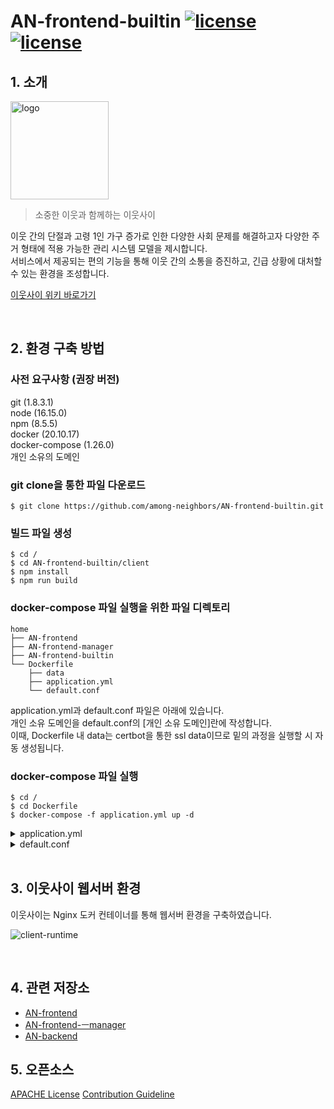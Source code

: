 # AN-frontend-builtin <a target="_blank" rel="noopener noreferrer nofollow" href="https://github.com/among-neighbors/AN-frontend-builtin/blob/main/LICENSE"><img src="https://img.shields.io/badge/License-Apache2.0-brightgreen" alt="license" data-canonical-src="https://img.shields.io/badge/License-Apache2.0-brightgreen" style="max-width: 100%;"></a> <a target="_blank" rel="noopener noreferrer nofollow" href="https://github.com/among-neighbors/AN-frontend-builtin/releases/tag/1.0.0"><img src="https://img.shields.io/badge/Release-1.0.0-ec8034" alt="license" data-canonical-src="https://img.shields.io/badge/Release-1.0.0-ec8034" style="max-width: 100%;"></a>

## 1. 소개

<img width="157" alt="logo" src="https://user-images.githubusercontent.com/67043922/198819170-dbb0ef03-cb85-4220-bfbd-3f1276776cf3.png">

> 소중한 이웃과 함께하는 이웃사이

 이웃 간의 단절과 고령 1인 가구 증가로 인한 다양한 사회 문제를 해결하고자 다양한 주거 형태에 적용 가능한 관리 시스템 모델을 제시합니다.<br>
 서비스에서 제공되는 편의 기능을 통해 이웃 간의 소통을 증진하고, 긴급 상황에 대처할 수 있는 환경을 조성합니다.
 
 [이웃사이 위키 바로가기](https://github.com/among-neighbors/AN-backend/wiki)
 
<br>

## 2. 환경 구축 방법

### 사전 요구사항 (권장 버전)
git (1.8.3.1)<br/>
node (16.15.0)<br/>
npm (8.5.5)<br/>
docker (20.10.17)<br/>
docker-compose (1.26.0)<br/>
개인 소유의 도메인<br/>

### git clone을 통한 파일 다운로드

```shell
$ git clone https://github.com/among-neighbors/AN-frontend-builtin.git
```

### 빌드 파일 생성

```
$ cd /
$ cd AN-frontend-builtin/client
$ npm install
$ npm run build
```

### docker-compose 파일 실행을 위한 파일 디렉토리

```
home
├── AN-frontend
├── AN-frontend-manager
├── AN-frontend-builtin
└── Dockerfile
    ├── data
    ├── application.yml
    └── default.conf
```

application.yml과 default.conf 파일은 아래에 있습니다.<br/>
개인 소유 도메인을 default.conf의 [개인 소유 도메인]란에 작성합니다.<br/>
이때, Dockerfile 내 data는 certbot을 통한 ssl data이므로 밑의 과정을 실행할 시 자동 생성됩니다.<br/>

### docker-compose 파일 실행

```
$ cd /
$ cd Dockerfile
$ docker-compose -f application.yml up -d
```

<details>
<summary>application.yml</summary>
<div markdown="1">

```yaml
version: "3"
services:
  nginx:
    image: nginx:latest
    restart: unless-stopped
    volumes:
      - ./default.conf:/etc/nginx/conf.d/default.conf
      - ./data/certbot/conf:/etc/letsencrypt
      - ./data/certbot/www:/var/www/certbot
      - ../AN-frontend/client/dist:/usr/share/nginx/user
      - ../AN-frontend-manager/client/dist:/usr/share/nginx/manager
      - ../AN-frontend-builtin/client/dist:/usr/share/nginx/builtin
    ports:
      - 80:81
      - 443:443
  certbot:
    image: certbot/certbot
    restart: unless-stopped
    volumes:
      - ./data/certbot/conf:/etc/letsencrypt
      - ./data/certbot/www:/var/www/certbot
```

</div>
</details>

<details>
<summary>default.conf</summary>
<div markdown="1">

```nginx
server {
    listen       81;
    listen       [::]:81;
    server_name  [개인 소유 도메인];
    # access_log /var/log/nginx/local.access.log main;

    location /.well-known/acme-challenge/ {
        allow all;
        root /var/www/certbot;
     }

     location / {
         return 301 https://$host$request_uri;
     }

}

server {
    listen  443 ssl;
    listen  [::]:443 ssl;
    server_name [개인 소유 도메인];

    ssl_certificate /etc/letsencrypt/live/[개인 소유 도메인]/fullchain.pem;
    ssl_certificate_key /etc/letsencrypt/live/[개인 소유 도메인]/privkey.pem;
    include /etc/letsencrypt/options-ssl-nginx.conf;
    ssl_dhparam /etc/letsencrypt/ssl-dhparams.pem;

    location / {
        proxy_pass  http://localhost:80/user;
        proxy_set_header    Host                $http_host;
        proxy_set_header    X-Real-IP           $remote_addr;
        proxy_set_header    X-Forwarded-For     $proxy_add_x_forwarded_for;
    }

    location ^~ /manager {
        proxy_pass  http://localhost:80/manager;
        proxy_set_header    Host                $http_host;
        proxy_set_header    X-Real-IP           $remote_addr;
        proxy_set_header    X-Forwarded-For     $proxy_add_x_forwarded_for;
    }

    location ^~ /builtin {
        proxy_pass  http://localhost:80/builtin;
        proxy_set_header    Host                $http_host;
        proxy_set_header    X-Real-IP           $remote_addr;
        proxy_set_header    X-Forwarded-For     $proxy_add_x_forwarded_for;
    }

}

server {
    listen       80;
    listen       [::]:80;
    server_name  localhost;

     location /user {
        alias  /usr/share/nginx/user/;
        index  index.html index.htm;
        try_files   $uri $uri/ /user/index.html;
        sub_filter ../public/img ../img;
        sub_filter_once off;
        sub_filter_types *;
    }
    location /manager {
        alias  /usr/share/nginx/manager/;
        index  index.html index.htm;
        try_files   $uri $uri/ /manager/index.html;
        sub_filter ../public/img ../manager/img;
        sub_filter /assets/ /manager/assets/;
        sub_filter_once off;
        sub_filter_types *;
    }
    location /builtin {
        alias  /usr/share/nginx/builtin/;
        index  index.html index.htm;
        try_files   $uri $uri/ /builtin/index.html;
        sub_filter ../public/img ../builtin/img;
        sub_filter ../public/model ../builtin/model;
        sub_filter /assets/ /builtin/assets/;
        sub_filter_once off;
        sub_filter_types *;
    }
}
```

</div>
</details>

<br>

## 3. 이웃사이 웹서버 환경

이웃사이는 Nginx 도커 컨테이너를 통해 웹서버 환경을 구축하였습니다.

![client-runtime](https://user-images.githubusercontent.com/62577565/198878659-43ce0a08-a7e2-44de-8dab-237ad6f1ecb4.jpeg)


<br>

## 4. 관련 저장소
+ [AN-frontend](https://github.com/among-neighbors/AN-frontend)
+ [AN-frontend-ㅡmanager](https://github.com/among-neighbors/AN-frontend-manager)
+ [AN-backend](https://github.com/among-neighbors/AN-backend)

## 5. 오픈소스

[APACHE License](LICENSE)
[Contribution Guideline](CONTRIBUTING.md)





